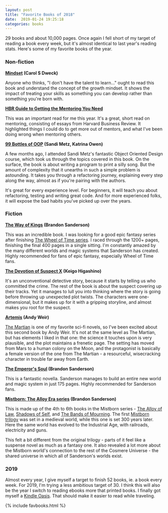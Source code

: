 ```yaml
---
layout: post
title: "Favorite Books of 2018"
date:  2019-01-24 19:25:18
categories: books
---
```


29 books and about 10,000 pages.
Once again
I fell short of my target
of reading a book every week,
but it's almost identical to
last year's reading stats.
Here's some of my favorite books of the year.

### Non-fiction

**[Mindset](https://amzn.to/2WbaZJg) (Carol S Dweck)**

Anyone who thinks,
"I don't have the talent to learn..."
ought to read this book
and understand the concept of the growth mindset.
It shows the impact
of treating your skills
as something you can develop
rather than something you're born with.

**[HBR Guide to Getting the Mentoring You Need](https://amzn.to/2Wg4IMf)**

This was an important read for me this year.
It's a great, short read on mentoring,
consisting of essays
from Harvard Business Review.
It highlighted things I could do
to get more out of mentors,
and
what I've been doing wrong
when mentoring others.

**[99 Bottles of OOP](https://www.sandimetz.com/99bottles/)
(Sandi Metz, Katrina Owen)**

A few months ago,
I attended
Sandi Metz's fantastic Object Oriented Design course,
which took us through
the topics covered in this book.
On the surface,
the book is about writing a program
to print a silly song.
But the amount of complexity
that it unearths in such a simple problem
is astounding.
It takes you through a refactoring journey,
explaining every step along the way,
almost as if you're pairing with the authors.

It's great for every experience level.
For beginners,
it will teach you about refactoring,
testing
and writing great code.
And for more experienced folks,
it will expose the bad habits
you've picked up over the years.

### Fiction

**[The Way of Kings](https://amzn.to/2DvfI0Z)
(Brandon Sanderson)**

This was an incredible book.
I was looking for a good epic fantasy series
after finishing
[The Wheel of Time series](https://amzn.to/2S3xEYO).
I raced through the 1200+ pages,
finishing the final 400 pages
in a single sitting.
I'm constantly amazed by
the many different worlds and magic systems
that Sanderson has created.
Highly recommended for fans of epic fantasy,
especially Wheel of Time fans.

**[The Devotion of Suspect X](https://amzn.to/2MqHEWT)
(Keigo Higashino)**

It's an unconventional detective story,
because it starts by telling us
who committed the crime.
The rest of the book is about
the suspect covering up their tracks.
Yet it manages to lull you
into thinking where the story is going
before throwing up unexpected plot twists.
The characters were one-dimensional,
but it makes up for it
with a gripping storyline,
and almost makes you root for the suspect.

**[Artemis](https://amzn.to/2WeeGhn)
(Andy Weir)**

[The Martian](https://amzn.to/2FUPWVL)
is one of my favorite sci-fi novels,
so I've been excited about this second book by Andy Weir.
It's not at the same level as The Martian,
but has elements I liked in that one:
the science it touches upon is very plausible,
and the plot maintains a frenetic page.
The setting has moved from Mars
to a human colony on the Moon,
and the protagonist is basically
a female version of the one from The Martian -
a resourceful, wisecracking character
in trouble far away from Earth.

**[The Emperor's Soul](https://amzn.to/2UcMOYW)
(Brandon Sanderson)**

This is a fantastic novella.
Sanderson manages to
build an entire new world and magic system
in just 175 pages.
Highly recommended for Sanderson fans.

**[Mistborn: The Alloy Era series](https://amzn.to/2Tb4Omz)
(Brandon Sanderson)**

This is made up of
the 4th to 6th books
in the Mistborn series -
[The Alloy of Law](https://amzn.to/2Tb4Omz),
[Shadows of Self](https://amzn.to/2MuLTAs),
and
[The Bands of Mourning](https://amzn.to/2RIv0Z8).
The first
[Mistborn trilogy](https://amzn.to/2S1zqd3)
was set in a medieval world,
while this one is set 300 years later.
Here the same world has evolved
to the Industrial Age,
with railroads, electricity and guns.

This felt a bit different
from the original trilogy -
parts of it feel like a suspense novel
as much as a fantasy one.
It also revealed a lot more
about the Mistborn world's connection
to the rest of the Cosmere Universe -
the shared universe
in which all of Sanderson's worlds exist.

### 2019

Almost every year,
I give myself a target
to finish 52 books,
ie. a book every week.
For 2019,
I'm trying a less ambitious
target of 30.
I think
this will also be the year
I switch to reading ebooks
more that printed books.
I finally got myself
a [Kindle Oasis](https://amzn.to/2TfSjX7).
That should make it easier
to read while traveling.

{% include favbooks.html %}
